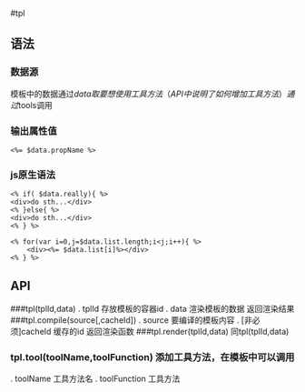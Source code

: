 #tpl

## 语法
### 数据源
模板中的数据通过$data取
要想使用工具方法（API中说明了如何增加工具方法）通过$tools调用

### 输出属性值
```
<%= $data.propName %>
```

### js原生语法
```
<% if( $data.really){ %>
<div>do sth...</div>
<% }else{ %>
<div>do sth...</div>
<% } %>
```
```
<% for(var i=0,j=$data.list.length;i<j;i++){ %>
    <div><%= $data.list[i]%></div>
<% } %>
```

## API

###tpl(tplId,data)
. tplId  存放模板的容器id
. data   渲染模板的数据
返回渲染结果
###tpl.compile(source[,cacheId])
. source 要编译的模板内容
. [非必须]cacheId 缓存的id
返回渲染函数
###tpl.render(tplId,data)
同tpl(tplId,data)
### tpl.tool(toolName,toolFunction) 添加工具方法，在模板中可以调用
. toolName 工具方法名
. toolFunction 工具方法

